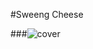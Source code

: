 #Sweeng Cheese</h1>

###![cover](https://github.com/Neeraxed/SweengCheese/assets/83071421/d225e472-a770-41f5-905f-632cb36a432d)
